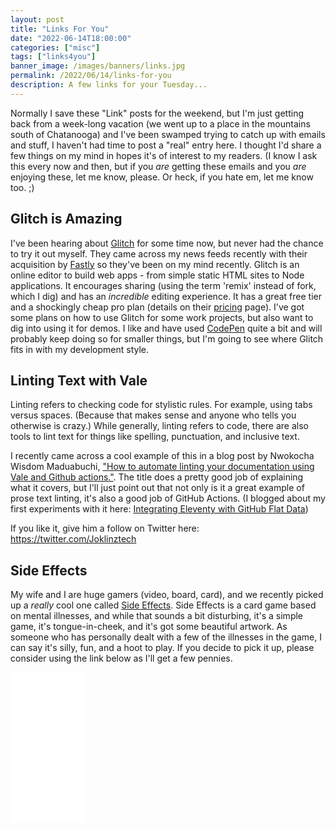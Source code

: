 ```yaml
---
layout: post
title: "Links For You"
date: "2022-06-14T18:00:00"
categories: ["misc"]
tags: ["links4you"]
banner_image: /images/banners/links.jpg
permalink: /2022/06/14/links-for-you
description: A few links for your Tuesday...
---
```


Normally I save these "Link" posts for the weekend, but I'm just getting back from a week-long vacation (we went up to
a place in the mountains south of Chatanooga) and I've been swamped trying to catch up with emails and stuff, I haven't had time to post a "real" entry here. I thought I'd share a few things on my mind in hopes it's of interest to my readers. (I know I ask this every now and then, but if you *are* getting these emails and you *are* enjoying these, let me know, please. Or heck, if you hate em, let me know too. ;) 

## Glitch is Amazing

I've been hearing about [Glitch](https://glitch.com/) for some time now, but never had the chance to try it out myself. They came across my news feeds recently with their acquisition by [Fastly](https://www.fastly.com/) so they've been on my mind recently. Glitch is an online editor to build web apps - from simple static HTML sites to Node applications. It encourages sharing (using the term 'remix' instead of fork, which I dig) and has an *incredible* editing experience. It has a great free tier and a shockingly cheap pro plan (details on their [pricing](https://glitch.com/pricing) page). I've got some plans on how to use Glitch for some work projects, but also want to dig into using it for demos. I like and have used [CodePen](https://codepen.io) quite a bit and will probably keep doing so for smaller things, but I'm going to see where Glitch fits in with my development style.

## Linting Text with Vale

Linting refers to checking code for stylistic rules. For example, using tabs versus spaces. (Because that makes sense and anyone who tells you otherwise is crazy.) While generally, linting refers to code, there are also tools to lint text for things like spelling, punctuation, and inclusive text. 

I recently came across a cool example of this in a blog post by Nwokocha Wisdom Maduabuchi, ["How to automate linting your documentation using Vale and Github actions."](https://wise4rmgodadmob.medium.com/how-to-automate-linting-your-documentation-using-vale-and-github-actions-2726033f0d6c). The title does a pretty good job of explaining what it covers, but I'll just point out that not only is it a great example of prose text linting, it's also a good job of GitHub Actions. (I blogged about my first experiments with it here: [Integrating Eleventy with GitHub Flat Data](https://www.raymondcamden.com/2021/07/14/integrating-eleventy-with-github-flat-data))

If you like it, give him a follow on Twitter here: <https://twitter.com/Joklinztech>

## Side Effects

My wife and I are huge gamers (video, board, card), and we recently picked up a *really* cool one called [Side Effects](https://www.pillboxgames.com/product-page/buy-side-effects). Side Effects is a card game based on mental illnesses, and while that sounds a bit disturbing, it's a simple game, it's tongue-in-cheek, and it's got some beautiful artwork. As someone who has personally dealt with a few of the illnesses in the game, I can say it's silly, fun, and a hoot to play. If you decide to pick it up, please consider using the link below as I'll get a few pennies. 

<iframe sandbox="allow-popups allow-scripts allow-modals allow-forms allow-same-origin" style="width:120px;height:240px;" marginwidth="0" marginheight="0" scrolling="no" frameborder="0" src="//ws-na.amazon-adsystem.com/widgets/q?ServiceVersion=20070822&OneJS=1&Operation=GetAdHtml&MarketPlace=US&source=ss&ref=as_ss_li_til&ad_type=product_link&tracking_id=raymondcamd06-20&language=en_US&marketplace=amazon&region=US&placement=B07JM57JV7&asins=B07JM57JV7&linkId=f4f220b6afd32315e5e205d1d9a90d77&show_border=true&link_opens_in_new_window=true"></iframe>